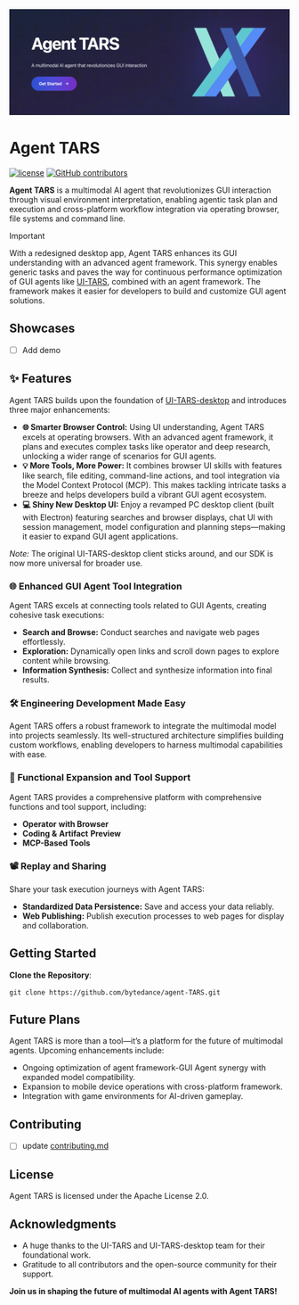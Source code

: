 <a href="https://github.com/bytedance/agent-tars/releases">
    <img src="./resources/hero.png">
</a>

# Agent TARS

<p>
  <a href="https://github.com/web-infra-dev/rspack/blob/main/LICENSE"><img src="https://img.shields.io/badge/License-Apache 2.0-blue.svg?style=flat-square&logo=apache&colorA=564341&colorB=EDED91" alt="license" /></a>
  <a href="https://codspeed.io/web-infra-dev/rspack"><img alt="GitHub contributors" src="https://img.shields.io/github/contributors/bytedance/UI-TARS-desktop?style=flat-square&logo=github&colorA=564341&colorB=EDED91"></a>
</p>

**Agent TARS** is a multimodal AI agent that revolutionizes GUI interaction through visual environment interpretation, enabling agentic task plan and execution and cross-platform workflow integration via operating browser, file systems and command line.

> [!IMPORTANT]  
> With a redesigned desktop app, Agent TARS enhances its GUI understanding with an advanced agent framework. This synergy enables generic tasks and paves the way for continuous performance optimization of GUI agents like [UI-TARS](https://github.com/bytedance/ui-tars), combined with an agent framework. The framework makes it easier for developers to build and customize GUI agent solutions.

## Showcases

- [ ] Add demo

## ✨️ Features

Agent TARS builds upon the foundation of [UI-TARS-desktop](./apps/ui-tars/README.md) and introduces three major enhancements:

- **🌐 Smarter Browser Control:** Using UI understanding, Agent TARS excels at operating browsers. With an advanced agent framework, it plans and executes complex tasks like operator and deep research, unlocking a wider range of scenarios for GUI agents.
- **💡 More Tools, More Power:** It combines browser UI skills with features like search, file editing, command-line actions, and tool integration via the Model Context Protocol (MCP). This makes tackling intricate tasks a breeze and helps developers build a vibrant GUI agent ecosystem.
- **💻️ Shiny New Desktop UI:** Enjoy a revamped PC desktop client (built with Electron) featuring searches and browser displays, chat UI with session management, model configuration and planning steps—making it easier to expand GUI agent applications.

_Note:_ The original UI-TARS-desktop client sticks around, and our SDK is now more universal for broader use.

### 🌐 Enhanced GUI Agent Tool Integration

Agent TARS excels at connecting tools related to GUI Agents, creating cohesive task executions:

- **Search and Browse:** Conduct searches and navigate web pages effortlessly.
- **Exploration:** Dynamically open links and scroll down pages to explore content while browsing.
- **Information Synthesis:** Collect and synthesize information into final results.

### 🛠️ Engineering Development Made Easy

Agent TARS offers a robust framework to integrate the multimodal model into projects seamlessly. Its well-structured architecture simplifies building custom workflows, enabling developers to harness multimodal capabilities with ease.

### 🔎 Functional Expansion and Tool Support

Agent TARS provides a comprehensive platform with comprehensive functions and tool support, including:

- **Operator** **with Browser**
- **Coding &** **Artifact** **Preview**
- **MCP-Based Tools**

### 📽️ Replay and Sharing

Share your task execution journeys with Agent TARS:

- **Standardized Data Persistence:** Save and access your data reliably.
- **Web Publishing:** Publish execution processes to web pages for display and collaboration.

## Getting Started

**Clone the** **Repository**:

```
git clone https://github.com/bytedance/agent-TARS.git
```

## Future Plans

Agent TARS is more than a tool—it’s a platform for the future of multimodal agents. Upcoming enhancements include:

- Ongoing optimization of agent framework-GUI Agent synergy with expanded model compatibility.
- Expansion to mobile device operations with cross-platform framework.
- Integration with game environments for AI-driven gameplay.

## Contributing

- [ ] update [contributing.md](./contributing.md)

## License

Agent TARS is licensed under the Apache License 2.0.

## Acknowledgments

- A huge thanks to the UI-TARS and UI-TARS-desktop team for their foundational work.
- Gratitude to all contributors and the open-source community for their support.

**Join us in shaping the future of multimodal AI agents with Agent TARS!**
